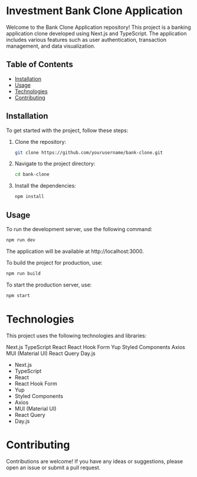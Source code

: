 # Investment Bank Clone Application

Welcome to the Bank Clone Application repository! This project is a banking application clone developed using Next.js and TypeScript. The application includes various features such as user authentication, transaction management, and data visualization.

## Table of Contents

- [Installation](#installation)
- [Usage](#usage)
- [Technologies](#technologies)
- [Contributing](#contributing)

## Installation

To get started with the project, follow these steps:

1. Clone the repository:
   ```bash
   git clone https://github.com/yourusername/bank-clone.git
   ```
2. Navigate to the project directory:
   ```bash
   cd bank-clone
   ```
3. Install the dependencies:
   ```bash
   npm install
   ```

## Usage

To run the development server, use the following command:

```bash
npm run dev
```

The application will be available at http://localhost:3000.

To build the project for production, use:

```bash
npm run build
```

To start the production server, use:

```bash
npm start
```

# Technologies

This project uses the following technologies and libraries:

Next.js
TypeScript
React
React Hook Form
Yup
Styled Components
Axios
MUI (Material UI)
React Query
Day.js

<ul>
<li>Next.js</li>
<li>TypeScript</li>
<li>React</li>
<li>React Hook Form</li>
<li>Yup</li>
<li>Styled Components</li>
<li>Axios</li>
<li>MUI (Material UI)</li>
<li>React Query</li>
<li>Day.js</li>
</ul>

# Contributing

Contributions are welcome! If you have any ideas or suggestions, please open an issue or submit a pull request.
